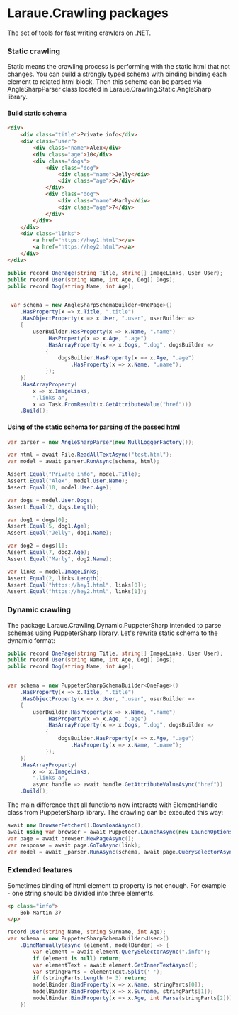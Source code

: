 # Laraue.Crawling packages

The set of tools for fast writing crawlers on .NET.

### Static crawling

Static means the crawling process is performing with the static html that not changes.
You can build a strongly typed schema with binding binding each element to related html block.
Then this schema can be parsed via AngleSharpParser class located in Laraue.Crawling.Static.AngleSharp library.

#### Build static schema

```html
<div>
    <div class="title">Private info</div>
    <div class="user">
        <div class="name">Alex</div>
        <div class="age">10</div>
        <div class="dogs">
            <div class="dog">
                <div class="name">Jelly</div>
                <div class="age">5</div>
            </div>
            <div class="dog">
                <div class="name">Marly</div>
                <div class="age">7</div>
            </div>
        </div>
    </div>
    <div class="links">
        <a href="https://hey1.html"></a>
        <a href="https://hey2.html"></a>
    </div>
</div>
```

```csharp
public record OnePage(string Title, string[] ImageLinks, User User);
public record User(string Name, int Age, Dog[] Dogs);
public record Dog(string Name, int Age);


 var schema = new AngleSharpSchemaBuilder<OnePage>()
    .HasProperty(x => x.Title, ".title")
    .HasObjectProperty(x => x.User, ".user", userBuilder =>
    {
        userBuilder.HasProperty(x => x.Name, ".name")
            .HasProperty(x => x.Age, ".age")
            .HasArrayProperty(x => x.Dogs, ".dog", dogsBuilder =>
            {
                dogsBuilder.HasProperty(x => x.Age, ".age")
                    .HasProperty(x => x.Name, ".name");
            });
    })
    .HasArrayProperty(
        x => x.ImageLinks,
        ".links a",
        x => Task.FromResult(x.GetAttributeValue("href")))
    .Build();
```

#### Using of the static schema for parsing of the passed html

```csharp
var parser = new AngleSharpParser(new NullLoggerFactory());

var html = await File.ReadAllTextAsync("test.html");
var model = await parser.RunAsync(schema, html);

Assert.Equal("Private info", model.Title);
Assert.Equal("Alex", model.User.Name);
Assert.Equal(10, model.User.Age);

var dogs = model.User.Dogs;
Assert.Equal(2, dogs.Length);

var dog1 = dogs[0];
Assert.Equal(5, dog1.Age);
Assert.Equal("Jelly", dog1.Name);

var dog2 = dogs[1];
Assert.Equal(7, dog2.Age);
Assert.Equal("Marly", dog2.Name);

var links = model.ImageLinks;
Assert.Equal(2, links.Length);
Assert.Equal("https://hey1.html", links[0]);
Assert.Equal("https://hey2.html", links[1]);
```

### Dynamic crawling

The package Laraue.Crawling.Dynamic.PuppeterSharp intended to parse schemas using PuppeterSharp library.
Let's rewrite static schema to the dynamic format:

```csharp
public record OnePage(string Title, string[] ImageLinks, User User);
public record User(string Name, int Age, Dog[] Dogs);
public record Dog(string Name, int Age);


var schema = new PuppeterSharpSchemaBuilder<OnePage>()
    .HasProperty(x => x.Title, ".title")
    .HasObjectProperty(x => x.User, ".user", userBuilder =>
    {
        userBuilder.HasProperty(x => x.Name, ".name")
            .HasProperty(x => x.Age, ".age")
            .HasArrayProperty(x => x.Dogs, ".dog", dogsBuilder =>
            {
                dogsBuilder.HasProperty(x => x.Age, ".age")
                    .HasProperty(x => x.Name, ".name");
            });
    })
    .HasArrayProperty(
        x => x.ImageLinks,
        ".links a",
        async handle => await handle.GetAttributeValueAsync("href"))
    .Build();
```

The main difference that all functions now interacts with ElementHandle class from PuppeterSharp library.
The crawling can be executed this way:

```csharp
await new BrowserFetcher().DownloadAsync();
await using var browser = await Puppeteer.LaunchAsync(new LaunchOptions());
var page = await browser.NewPageAsync();
var response = await page.GoToAsync(link);
var model = await _parser.RunAsync(schema, await page.QuerySelectorAsync("body"));
```

### Extended features

Sometimes binding of html element to property is not enough. For example - one string should
be divided into three elements.

```html
<p class="info">
    Bob Martin 37
</p>
```

```csharp
record User(string Name, string Surname, int Age);
var schema = new PuppeterSharpSchemaBuilder<User>()
    .BindManually(async (element, modelBinder) => {
        var element = await element.QuerySelectorAsync(".info");
        if (element is null) return;
        var elementText = await element.GetInnerTextAsync();
        var stringParts = elementText.Split(' ');
        if (stringParts.Length != 3) return;
        modelBinder.BindProperty(x => x.Name, stringParts[0]);
        modelBinder.BindProperty(x => x.Surname, stringParts[1]);
        modelBinder.BindProperty(x => x.Age, int.Parse(stringParts[2]));
    })
```